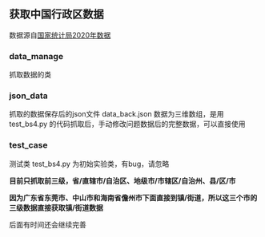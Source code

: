 ## 获取中国行政区数据

数据源自[国家统计局2020年数据](http://www.stats.gov.cn/tjsj/tjbz/tjyqhdmhcxhfdm/2020/)

### data_manage
抓取数据的类

### json_data
抓取的数据保存后的json文件
data_back.json 数据为三维数组，是用 test_bs4.py 的代码抓取后，手动修改问题数据后的完整数据，可以直接使用

### test_case
测试类
test_bs4.py 为初始实验类，有bug，请忽略

**目前只抓取前三级，省/直辖市/自治区、地级市/市辖区/自治州、县/区/市**

**因为广东省东莞市、中山市和海南省儋州市下面直接到镇/街道，所以这三个市的三级数据直接获取镇/街道数据**

后面有时间还会继续完善
